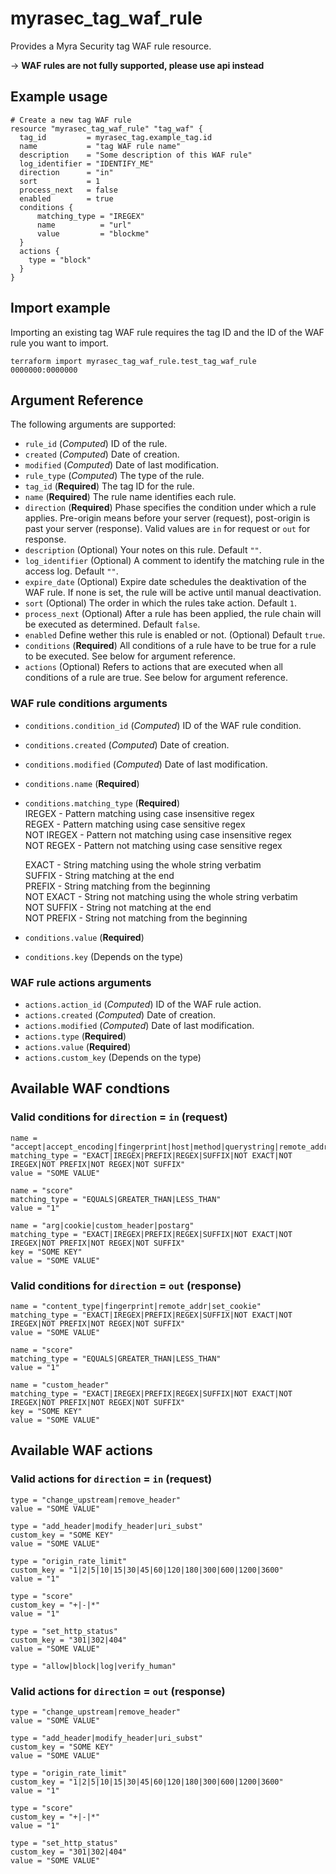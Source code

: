 # myrasec_tag_waf_rule

Provides a Myra Security tag WAF rule resource.

-> **WAF rules are not fully supported, please use api instead**

## Example usage

```hcl
# Create a new tag WAF rule
resource "myrasec_tag_waf_rule" "tag_waf" {
  tag_id         = myrasec_tag.example_tag.id
  name           = "tag WAF rule name"
  description    = "Some description of this WAF rule"
  log_identifier = "IDENTIFY_ME"
  direction      = "in"
  sort           = 1
  process_next   = false
  enabled        = true
  conditions {
      matching_type = "IREGEX"
      name          = "url"
      value         = "blockme"
  }
  actions {
    type = "block"
  }
}
```

## Import example
Importing an existing tag WAF rule requires the tag ID and the ID of the WAF rule you want to import.
```hcl
terraform import myrasec_tag_waf_rule.test_tag_waf_rule 0000000:0000000
```

## Argument Reference

The following arguments are supported:
* `rule_id` (*Computed*) ID of the rule.
* `created` (*Computed*) Date of creation.
* `modified` (*Computed*) Date of last modification.
* `rule_type` (*Computed*) The type of the rule.
* `tag_id` (**Required**) The tag ID for the rule.
* `name` (**Required**) The rule name identifies each rule.
* `direction` (**Required**) Phase specifies the condition under which a rule applies. Pre-origin means before your server (request), post-origin is past your server (response). Valid values are `in` for request or `out` for response.
* `description` (Optional) Your notes on this rule. Default `""`.
* `log_identifier` (Optional) A comment to identify the matching rule in the access log. Default `""`.
* `expire_date` (Optional) Expire date schedules the deaktivation of the WAF rule. If none is set, the rule will be active until manual deactivation.
* `sort` (Optional) The order in which the rules take action. Default `1`.
* `process_next` (Optional) After a rule has been applied, the rule chain will be executed as determined. Default `false`.
* `enabled` Define wether this rule is enabled or not. (Optional) Default `true`.
* `conditions` (**Required**) All conditions of a rule have to be true for a rule to be executed. See below for argument reference.
* `actions` (Optional) Refers to actions that are executed when all conditions of a rule are true. See below for argument reference.

### WAF rule conditions arguments
* `conditions.condition_id` (*Computed*) ID of the WAF rule condition.
* `conditions.created` (*Computed*) Date of creation.
* `conditions.modified` (*Computed*) Date of last modification.
* `conditions.name` (**Required**)
* `conditions.matching_type` (**Required**)  
    IREGEX - Pattern matching using case insensitive regex  
    REGEX - Pattern matching using case sensitive regex  
    NOT IREGEX - Pattern not matching using case insensitive regex  
    NOT REGEX - Pattern not matching using case sensitive regex  
  
    EXACT - String matching using the whole string verbatim  
    SUFFIX - String matching at the end  
    PREFIX - String matching from the beginning  
    NOT EXACT - String not matching using the whole string verbatim  
    NOT SUFFIX - String not matching at the end  
    NOT PREFIX - String not matching from the beginning  
* `conditions.value` (**Required**)
* `conditions.key` (Depends on the type)

### WAF rule actions arguments
* `actions.action_id` (*Computed*) ID of the WAF rule action.
* `actions.created` (*Computed*) Date of creation.
* `actions.modified` (*Computed*) Date of last modification.
* `actions.type` (**Required**)
* `actions.value` (**Required**)
* `actions.custom_key` (Depends on the type)


## Available WAF condtions
### Valid conditions for `direction` = `in` (request)
```hcl
name = "accept|accept_encoding|fingerprint|host|method|querystring|remote_addr|url|user_agent"
matching_type = "EXACT|IREGEX|PREFIX|REGEX|SUFFIX|NOT EXACT|NOT IREGEX|NOT PREFIX|NOT REGEX|NOT SUFFIX"
value = "SOME VALUE"
```
```hcl
name = "score"
matching_type = "EQUALS|GREATER_THAN|LESS_THAN"
value = "1"
```
```hcl
name = "arg|cookie|custom_header|postarg"
matching_type = "EXACT|IREGEX|PREFIX|REGEX|SUFFIX|NOT EXACT|NOT IREGEX|NOT PREFIX|NOT REGEX|NOT SUFFIX"
key = "SOME KEY"
value = "SOME VALUE"
```
### Valid conditions for `direction` = `out` (response)
```hcl
name = "content_type|fingerprint|remote_addr|set_cookie"
matching_type = "EXACT|IREGEX|PREFIX|REGEX|SUFFIX|NOT EXACT|NOT IREGEX|NOT PREFIX|NOT REGEX|NOT SUFFIX"
value = "SOME VALUE"
```
```hcl
name = "score"
matching_type = "EQUALS|GREATER_THAN|LESS_THAN"
value = "1"
```
```hcl
name = "custom_header"
matching_type = "EXACT|IREGEX|PREFIX|REGEX|SUFFIX|NOT EXACT|NOT IREGEX|NOT PREFIX|NOT REGEX|NOT SUFFIX"
key = "SOME KEY"
value = "SOME VALUE"
```

## Available WAF actions
### Valid actions for `direction` = `in` (request)
```hcl
type = "change_upstream|remove_header"
value = "SOME VALUE"
```
```hcl
type = "add_header|modify_header|uri_subst"
custom_key = "SOME KEY"
value = "SOME VALUE"
```
```hcl
type = "origin_rate_limit"
custom_key = "1|2|5|10|15|30|45|60|120|180|300|600|1200|3600"
value = "1"
```
```hcl
type = "score"
custom_key = "+|-|*"
value = "1"
```
```hcl
type = "set_http_status"
custom_key = "301|302|404"
value = "SOME VALUE"
```
```hcl
type = "allow|block|log|verify_human"
```

### Valid actions for `direction` = `out` (response)
```hcl
type = "change_upstream|remove_header"
value = "SOME VALUE"
```
```hcl
type = "add_header|modify_header|uri_subst"
custom_key = "SOME KEY"
value = "SOME VALUE"
```
```hcl
type = "origin_rate_limit"
custom_key = "1|2|5|10|15|30|45|60|120|180|300|600|1200|3600"
value = "1"
```
```hcl
type = "score"
custom_key = "+|-|*"
value = "1"
```
```hcl
type = "set_http_status"
custom_key = "301|302|404"
value = "SOME VALUE"
```